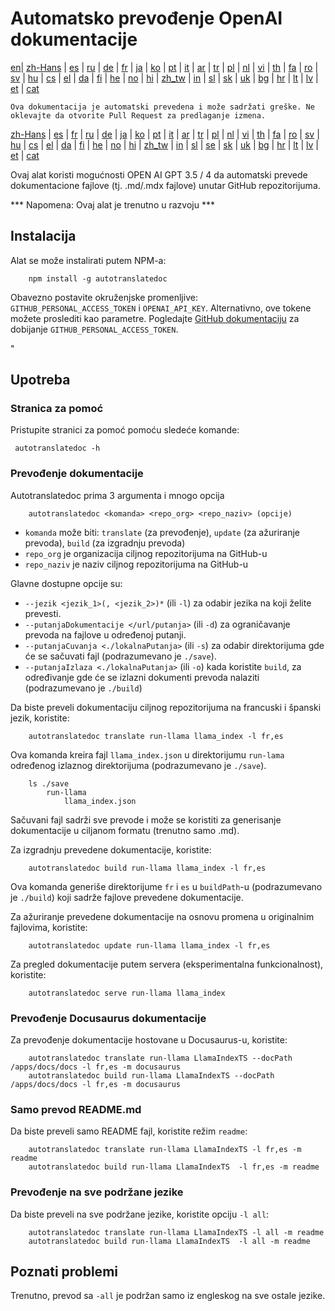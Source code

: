 
# Automatsko prevođenje OpenAI dokumentacije

[en](../README.md)| [zh-Hans](/i18n/README_zh-Hans.md) | [es](/i18n/README_es.md) | [ru](/i18n/README_ru.md) | [de](/i18n/README_de.md) | [fr](/i18n/README_fr.md) | [ja](/i18n/README_ja.md) | [ko](/i18n/README_ko.md) | [pt](/i18n/README_pt.md) | [it](/i18n/README_it.md) | [ar](/i18n/README_ar.md) | [tr](/i18n/README_tr.md) | [pl](/i18n/README_pl.md) | [nl](/i18n/README_nl.md) | [vi](/i18n/README_vi.md) | [th](/i18n/README_th.md) | [fa](/i18n/README_fa.md) | [ro](/i18n/README_ro.md) | [sv](/i18n/README_sv.md) | [hu](/i18n/README_hu.md) | [cs](/i18n/README_cs.md) | [el](/i18n/README_el.md) | [da](/i18n/README_da.md) | [fi](/i18n/README_fi.md) | [he](/i18n/README_he.md) | [no](/i18n/README_no.md) | [hi](/i18n/README_hi.md) | [zh_tw](/i18n/README_zh_tw.md) | [in](/i18n/README_in.md) | [sl](/i18n/README_sl.md) | [sk](/i18n/README_sk.md) | [uk](/i18n/README_uk.md) | [bg](/i18n/README_bg.md) | [hr](/i18n/README_hr.md) | [lt](/i18n/README_lt.md) | [lv](/i18n/README_lv.md) | [et](/i18n/README_et.md) | [cat](/i18n/README_cat.md) 

```Ova dokumentacija je automatski prevedena i može sadržati greške. Ne oklevajte da otvorite Pull Request za predlaganje izmena.```


 [zh-Hans](/i18n/README_zh-Hans.md) | [es](/i18n/README_es.md) |  [fr](/i18n/README_es.md) | [ru](/i18n/README_ru.md) | [de](/i18n/README_de.md) | [ja](/i18n/README_ja.md) | [ko](/i18n/README_ko.md) | [pt](/i18n/README_pt.md) | [it](/i18n/README_it.md) | [ar](/i18n/README_ar.md) | [tr](/i18n/README_tr.md) | [pl](/i18n/README_pl.md) | [nl](/i18n/README_nl.md) | [vi](/i18n/README_vi.md) | [th](/i18n/README_th.md) | [fa](/i18n/README_fa.md) | [ro](/i18n/README_ro.md) | [sv](/i18n/README_sv.md) | [hu](/i18n/README_hu.md) | [cs](/i18n/README_cs.md) | [el](/i18n/README_el.md) | [da](/i18n/README_da.md) | [fi](/i18n/README_fi.md) | [he](/i18n/README_he.md) | [no](/i18n/README_no.md) | [hi](/i18n/README_hi.md) | [zh_tw](/i18n/README_zh_tw.md) | [in](/i18n/README_in.md) | [sl](/i18n/README_sl.md) | [se](/i18n/README_se.md) | [sk](/i18n/README_sk.md) | [uk](/i18n/README_uk.md) | [bg](/i18n/README_bg.md) | [hr](/i18n/README_hr.md) | [lt](/i18n/README_lt.md) | [lv](/i18n/README_lv.md) | [et](/i18n/README_et.md) | [cat](/i18n/README_cat.md) 

Ovaj alat koristi mogućnosti OPEN AI GPT 3.5 / 4 da automatski prevede dokumentacione fajlove (tj. .md/.mdx fajlove) unutar GitHub repozitorijuma.

*** Napomena: Ovaj alat je trenutno u razvoju ***


## Instalacija 

Alat se može instalirati putem NPM-a:


```
    npm install -g autotranslatedoc
```

Obavezno postavite okruženjske promenljive: `GITHUB_PERSONAL_ACCESS_TOKEN` i `OPENAI_API_KEY`. Alternativno, ove tokene možete proslediti kao parametre. Pogledajte [GitHub dokumentaciju](https://docs.github.com/en/github/authenticating-to-github/creating-a-personal-access-token) za dobijanje `GITHUB_PERSONAL_ACCESS_TOKEN`.


"
## Upotreba


### Stranica za pomoć
Pristupite stranici za pomoć pomoću sledeće komande:
```
 autotranslatedoc -h
```
### Prevođenje dokumentacije

Autotranslatedoc prima 3 argumenta i mnogo opcija

```
    autotranslatedoc <komanda> <repo_org> <repo_naziv> (opcije)
```

- ```komanda``` može biti: ```translate``` (za prevođenje), ```update``` (za ažuriranje prevoda), ```build``` (za izgradnju prevoda)
- ```repo_org``` je organizacija ciljnog repozitorijuma na GitHub-u
- ```repo_naziv``` je naziv ciljnog repozitorijuma na GitHub-u

Glavne dostupne opcije su:

- ```--jezik <jezik_1>(, <jezik_2>)*``` (ili ```-l```) za odabir jezika na koji želite prevesti.
- ```--putanjaDokumentacije </url/putanja>``` (ili ```-d```) za ograničavanje prevoda na fajlove u određenoj putanji.
- ```--putanjaCuvanja <./lokalnaPutanja>``` (ili ```-s```) za odabir direktorijuma gde će se sačuvati fajl (podrazumevano je ```./save```).
- ```--putanjaIzlaza <./lokalnaPutanja>``` (ili ```-o```) kada koristite ```build```, za određivanje gde će se izlazni dokumenti prevoda nalaziti (podrazumevano je ```./build```)



Da biste preveli dokumentaciju ciljnog repozitorijuma na francuski i španski jezik, koristite:
```
    autotranslatedoc translate run-llama llama_index -l fr,es
```


Ova komanda kreira fajl `llama_index.json` u direktorijumu `run-lama` određenog izlaznog direktorijuma (podrazumevano je `./save`).
```
    ls ./save
        run-llama
            llama_index.json 
```
Sačuvani fajl sadrži sve prevode i može se koristiti za generisanje dokumentacije u ciljanom formatu (trenutno samo .md).

Za izgradnju prevedene dokumentacije, koristite:

```
    autotranslatedoc build run-llama llama_index -l fr,es
```


Ova komanda generiše direktorijume `fr` i `es` u `buildPath`-u (podrazumevano je `./build`) koji sadrže fajlove prevedene dokumentacije.

Za ažuriranje prevedene dokumentacije na osnovu promena u originalnim fajlovima, koristite:

```
    autotranslatedoc update run-llama llama_index -l fr,es
```


Za pregled dokumentacije putem servera (eksperimentalna funkcionalnost), koristite:
```
    autotranslatedoc serve run-llama llama_index
```
### Prevođenje Docusaurus dokumentacije

Za prevođenje dokumentacije hostovane u Docusaurus-u, koristite:

```
    autotranslatedoc translate run-llama LlamaIndexTS --docPath /apps/docs/docs -l fr,es -m docusaurus
    autotranslatedoc build run-llama LlamaIndexTS --docPath /apps/docs/docs -l fr,es -m docusaurus
```
### Samo prevod README.md

Da biste preveli samo README fajl, koristite režim `readme`:

```
    autotranslatedoc translate run-llama LlamaIndexTS -l fr,es -m readme
    autotranslatedoc build run-llama LlamaIndexTS  -l fr,es -m readme
```
### Prevođenje na sve podržane jezike

Da biste preveli na sve podržane jezike, koristite opciju `-l all`:

```
    autotranslatedoc translate run-llama LlamaIndexTS -l all -m readme
    autotranslatedoc build run-llama LlamaIndexTS  -l all -m readme
```
## Poznati problemi

Trenutno, prevod sa `-all` je podržan samo iz engleskog na sve ostale jezike.
